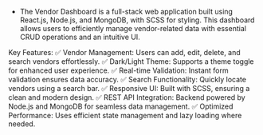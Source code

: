 - The Vendor Dashboard is a full-stack web application built using React.js, Node.js, and MongoDB, with SCSS for styling. This dashboard allows users to efficiently manage vendor-related data with essential CRUD operations and an intuitive UI.

Key Features:
✅ Vendor Management: Users can add, edit, delete, and search vendors effortlessly.
✅ Dark/Light Theme: Supports a theme toggle for enhanced user experience.
✅ Real-time Validation: Instant form validation ensures data accuracy.
✅ Search Functionality: Quickly locate vendors using a search bar.
✅ Responsive UI: Built with SCSS, ensuring a clean and modern design.
✅ REST API Integration: Backend powered by Node.js and MongoDB for seamless data management.
✅ Optimized Performance: Uses efficient state management and lazy loading where needed.
